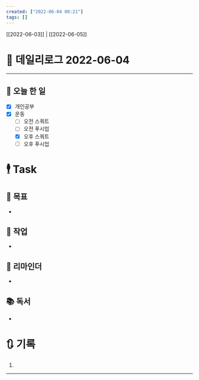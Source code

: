 ```yaml
---
created: ["2022-06-04 00:21"]
tags: []
---
```


[[2022-06-03]] | [[2022-06-05]]

# 📅 데일리로그  2022-06-04
---
## 🔷 오늘 한 일
- [x] 개인공부
- [x] 운동
	- [ ] 오전 스쿼트
	- [ ] 오전 푸시업
	- [x] 오후 스쿼트
	- [ ] 오후 푸시업

# 🕴 Task
## 🎯 목표
 - 

## 🚀 작업
-  

## 📕 리마인더
-  

## 📚 독서
-  

# 🔃 기록
1. 
---

